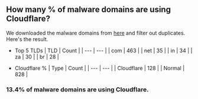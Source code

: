## How many % of malware domains are using Cloudflare?


We downloaded the malware domains from [here](https://urlhaus.abuse.ch) and filter out duplicates.
Here's the result.


[//]: # (start replacement)


- Top 5 TLDs
| TLD | Count |
| --- | --- |
| com | 463 |
| net | 35 |
| in | 34 |
| za | 30 |
| br | 28 |


- Cloudflare %
| Type | Count |
| --- | --- |
| Cloudflare | 128 |
| Normal | 828 |


### 13.4% of malware domains are using Cloudflare.